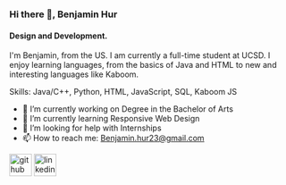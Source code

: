### Hi there 👋, Benjamin Hur 
#### Design and Development. 
I'm Benjamin, from the US. I am currently a full-time student at UCSD. I enjoy learning languages, from the basics of Java and HTML to new and interesting languages like Kaboom.

Skills: Java/C++, Python, HTML, JavaScript, SQL, Kaboom JS

- 🔭 I’m currently working on Degree in the Bachelor of Arts  
- 🌱 I’m currently learning Responsive Web Design 
- 🤔 I’m looking for help with Internships 
- 📫 How to reach me: Benjamin.hur23@gmail.com 


[<img src='https://cdn.jsdelivr.net/npm/simple-icons@3.0.1/icons/github.svg' alt='github' height='40'>](https://github.com/Ben-hur21)  [<img src='https://cdn.jsdelivr.net/npm/simple-icons@3.0.1/icons/linkedin.svg' alt='linkedin' height='40'>](https://www.linkedin.com/in/ben-hur-1ab093266/) 

